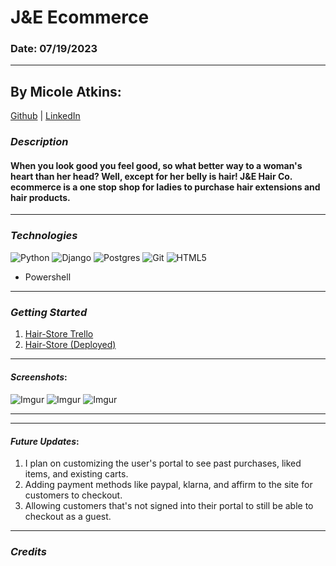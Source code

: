 # J&E Ecommerce

### Date: 07/19/2023

---

## By Micole Atkins:

[Github](https://github.com/micoleatkins) |
[LinkedIn](https://www.linkedin.com/in/micoleatkins/)

### **_Description_**

#### When you look good you feel good, so what better way to a woman's heart than her head? Well, except for her belly is hair! J&E Hair Co. ecommerce is a one stop shop for ladies to purchase hair extensions and hair products.

---

### **_Technologies_**

![Python](https://img.shields.io/badge/python-3670A0?style=for-the-badge&logo=python&logoColor=ffdd54)
![Django](https://img.shields.io/badge/django-%23092E20.svg?style=for-the-badge&logo=django&logoColor=white)
![Postgres](https://img.shields.io/badge/postgres-%23316192.svg?style=for-the-badge&logo=postgresql&logoColor=white)
![Git](https://img.shields.io/badge/git-%23F05033.svg?style=for-the-badge&logo=git&logoColor=white)
![HTML5](https://img.shields.io/badge/html5-%23E34F26.svg?style=for-the-badge&logo=html5&logoColor=white)

- Powershell

---

### **_Getting Started_**

1. [Hair-Store Trello](https://trello.com/b/nOvvsduE/capstone-project-je-hair-shop)
2. [Hair-Store (Deployed)]()

---

#### **_Screenshots_**:

####

![Imgur](https://i.imgur.com/jsXPSv8.png)
![Imgur](https://i.imgur.com/5BVD2HK.png)
![Imgur](https://i.imgur.com/M3cyqOP.png)

---

---

#### **_Future Updates_**:

1. I plan on customizing the user's portal to see past purchases, liked items, and existing carts.
2. Adding payment methods like paypal, klarna, and affirm to the site for customers to checkout.
3. Allowing customers that's not signed into their portal to still be able to checkout as a guest.

---

### **_Credits_**

#####
